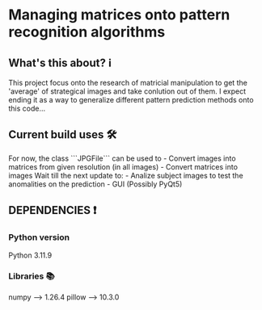 # Managing matrices onto pattern recognition algorithms

## What's this about? ℹ️
<p> This project focus onto the research of matricial manipulation to get the 'average' of strategical images and take conlution out of them. I expect ending it as a way to generalize different pattern prediction methods onto this code...</p>

## Current build uses 🛠️
<p>For now, the class ```JPGFile``` can be used to
- Convert images into matrices from given resolution (in all images)
- Convert matrices into images
Wait till the next update to:
- Analize subject images to test the anomalities on the prediction
- GUI (Possibly PyQt5)</p>

## DEPENDENCIES ❗
### Python version
Python 3.11.9
### Libraries 📚
<p>numpy --> 1.26.4
pillow --> 10.3.0</p>
